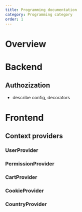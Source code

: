 ```yaml
---
title: Programming documentation
category: Programming category
order: 1
---
```

# Overview
# Backend
## Authozization
* describe config, decorators

# Frontend

## Context providers

### UserProvider
### PermissionProvider
### CartProvider
### CookieProvider
### CountryProvider
